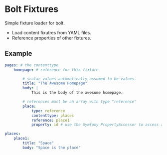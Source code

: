 Bolt Fixtures
=============

Simple fixture loader for bolt.

- Load content fixutres from YAML files.
- Reference properties of other fixtures.

Example
-------

```yaml
pages: # the contenttype
    homepage: # reference for this fixture

        # scalar values automatically assumed to be values.
        title: "The Awesome Homepage"
        body: |
            This is the body of the awesome homepage.

        # references must be an array with type "reference"
        place:
            type: reference
            contenttype: places
            reference: place1
            property: id # use the Symfony PropertyAccessor to access any field on the referenced content.

places:
    place1:
        title: "Space"
        body: "Space is the place"
```

